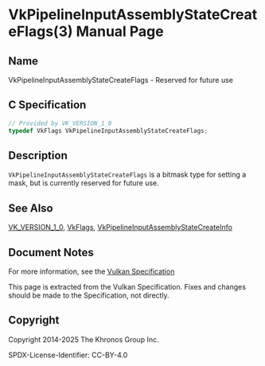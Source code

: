 # VkPipelineInputAssemblyStateCreateFlags(3) Manual Page

## Name

VkPipelineInputAssemblyStateCreateFlags - Reserved for future use



## [](#_c_specification)C Specification

```c++
// Provided by VK_VERSION_1_0
typedef VkFlags VkPipelineInputAssemblyStateCreateFlags;
```

## [](#_description)Description

`VkPipelineInputAssemblyStateCreateFlags` is a bitmask type for setting a mask, but is currently reserved for future use.

## [](#_see_also)See Also

[VK\_VERSION\_1\_0](https://registry.khronos.org/vulkan/specs/latest/man/html/VK_VERSION_1_0.html), [VkFlags](https://registry.khronos.org/vulkan/specs/latest/man/html/VkFlags.html), [VkPipelineInputAssemblyStateCreateInfo](https://registry.khronos.org/vulkan/specs/latest/man/html/VkPipelineInputAssemblyStateCreateInfo.html)

## [](#_document_notes)Document Notes

For more information, see the [Vulkan Specification](https://registry.khronos.org/vulkan/specs/latest/html/vkspec.html#VkPipelineInputAssemblyStateCreateFlags)

This page is extracted from the Vulkan Specification. Fixes and changes should be made to the Specification, not directly.

## [](#_copyright)Copyright

Copyright 2014-2025 The Khronos Group Inc.

SPDX-License-Identifier: CC-BY-4.0